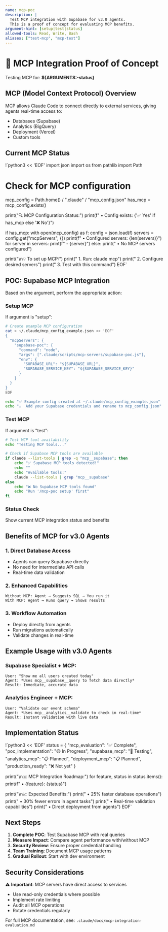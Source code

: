 ```yaml
---
name: mcp-poc
description: |
  Test MCP integration with Supabase for v3.0 agents.
  This is a proof of concept for evaluating MCP benefits.
argument-hint: [setup|test|status]
allowed-tools: Read, Write, Bash
aliases: ["test-mcp", "mcp-test"]
---
```


# 🔌 MCP Integration Proof of Concept

Testing MCP for: **${ARGUMENTS:-status}**

## MCP (Model Context Protocol) Overview

MCP allows Claude Code to connect directly to external services, giving agents real-time access to:
- Databases (Supabase)
- Analytics (BigQuery)
- Deployment (Vercel)
- Custom tools

## Current MCP Status

!`python3 << 'EOF'
import json
import os
from pathlib import Path

# Check for MCP configuration
mcp_config = Path.home() / ".claude" / "mcp_config.json"
has_mcp = mcp_config.exists()

print("🔍 MCP Configuration Status:")
print(f"  • Config exists: {'✅ Yes' if has_mcp else '❌ No'}")

if has_mcp:
    with open(mcp_config) as f:
        config = json.load(f)
    servers = config.get("mcpServers", {})
    print(f"  • Configured servers: {len(servers)}")
    for server in servers:
        print(f"    - {server}")
else:
    print("  • No MCP servers configured")

print("\n💡 To set up MCP:")
print("  1. Run: claude mcp")
print("  2. Configure desired servers")
print("  3. Test with this command")
EOF`

## POC: Supabase MCP Integration

Based on the argument, perform the appropriate action:

### Setup MCP
If argument is "setup":
```bash
# Create example MCP configuration
cat > ~/.claude/mcp_config_example.json << 'EOF'
{
  "mcpServers": {
    "supabase-poc": {
      "command": "node",
      "args": [".claude/scripts/mcp-servers/supabase-poc.js"],
      "env": {
        "SUPABASE_URL": "${SUPABASE_URL}",
        "SUPABASE_SERVICE_KEY": "${SUPABASE_SERVICE_KEY}"
      }
    }
  }
}
EOF

echo "✅ Example config created at ~/.claude/mcp_config_example.json"
echo "⚠️  Add your Supabase credentials and rename to mcp_config.json"
```

### Test MCP
If argument is "test":
```bash
# Test MCP tool availability
echo "Testing MCP tools..."

# Check if Supabase MCP tools are available
if claude --list-tools | grep -q "mcp__supabase"; then
    echo "✅ Supabase MCP tools detected!"
    echo ""
    echo "Available tools:"
    claude --list-tools | grep "mcp__supabase"
else
    echo "❌ No Supabase MCP tools found"
    echo "Run '/mcp-poc setup' first"
fi
```

### Status Check
Show current MCP integration status and benefits

## Benefits of MCP for v3.0 Agents

### 1. Direct Database Access
- Agents can query Supabase directly
- No need for intermediate API calls
- Real-time data validation

### 2. Enhanced Capabilities
```
Without MCP: Agent → Suggests SQL → You run it
With MCP: Agent → Runs query → Shows results
```

### 3. Workflow Automation
- Deploy directly from agents
- Run migrations automatically
- Validate changes in real-time

## Example Usage with v3.0 Agents

### Supabase Specialist + MCP:
```
User: "Show me all users created today"
Agent: *Uses mcp__supabase__query to fetch data directly*
Result: Immediate, accurate data
```

### Analytics Engineer + MCP:
```
User: "Validate our event schema"
Agent: *Uses mcp__analytics__validate to check in real-time*
Result: Instant validation with live data
```

## Implementation Status

!`python3 << 'EOF'
status = {
    "mcp_evaluation": "✅ Complete",
    "poc_implementation": "🟡 In Progress", 
    "supabase_mcp": "🔄 Testing",
    "analytics_mcp": "📋 Planned",
    "deployment_mcp": "📋 Planned",
    "production_ready": "❌ Not yet"
}

print("\n📊 MCP Integration Roadmap:")
for feature, status in status.items():
    print(f"  • {feature}: {status}")

print("\n📈 Expected Benefits:")
print("  • 25% faster database operations")
print("  • 30% fewer errors in agent tasks")
print("  • Real-time validation capabilities")
print("  • Direct deployment from agents")
EOF`

## Next Steps

1. **Complete POC**: Test Supabase MCP with real queries
2. **Measure Impact**: Compare agent performance with/without MCP
3. **Security Review**: Ensure proper credential handling
4. **Team Training**: Document MCP usage patterns
5. **Gradual Rollout**: Start with dev environment

## Security Considerations

⚠️ **Important**: MCP servers have direct access to services
- Use read-only credentials where possible
- Implement rate limiting
- Audit all MCP operations
- Rotate credentials regularly

For full MCP documentation, see: `.claude/docs/mcp-integration-evaluation.md`
